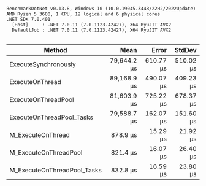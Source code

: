 ```

BenchmarkDotNet v0.13.8, Windows 10 (10.0.19045.3448/22H2/2022Update)
AMD Ryzen 5 3600, 1 CPU, 12 logical and 6 physical cores
.NET SDK 7.0.401
  [Host]     : .NET 7.0.11 (7.0.1123.42427), X64 RyuJIT AVX2
  DefaultJob : .NET 7.0.11 (7.0.1123.42427), X64 RyuJIT AVX2


```
| Method                      | Mean        | Error     | StdDev    |
|---------------------------- |------------:|----------:|----------:|
| ExecuteSynchronously        | 79,644.2 μs | 610.77 μs | 510.02 μs |
| ExecuteOnThread             | 89,168.9 μs | 490.07 μs | 409.23 μs |
| ExecuteOnThreadPool         | 81,603.9 μs | 725.22 μs | 678.37 μs |
| ExecuteOnThreadPool_Tasks   | 79,588.7 μs | 162.07 μs | 151.60 μs |
| M_ExecuteOnThread           |    878.9 μs |  15.29 μs |  21.92 μs |
| M_ExecuteOnThreadPool       |    821.4 μs |  16.07 μs |  26.40 μs |
| M_ExecuteOnThreadPool_Tasks |    832.8 μs |  16.59 μs |  23.80 μs |
